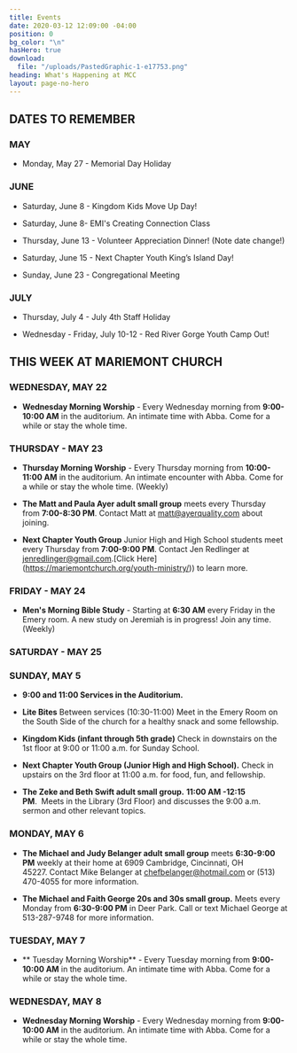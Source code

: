 ```yaml
---
title: Events
date: 2020-03-12 12:09:00 -04:00
position: 0
bg_color: "\n"
hasHero: true
download:
  file: "/uploads/PastedGraphic-1-e17753.png"
heading: What's Happening at MCC
layout: page-no-hero
---
```


## DATES TO REMEMBER

### MAY

* Monday, May 27 - Memorial Day Holiday




### JUNE

* Saturday, June 8 - Kingdom Kids Move Up Day!

* Saturday, June 8- EMI's Creating Connection Class

* Thursday, June 13 - Volunteer Appreciation Dinner! (Note date change!)

* Saturday, June 15 - Next Chapter Youth King’s Island Day!

* Sunday, June 23 - Congregational Meeting

### JULY

* Thursday, July 4 - July 4th Staff Holiday

* Wednesday - Friday, July 10-12 - Red River Gorge Youth Camp Out!


## THIS WEEK AT MARIEMONT CHURCH


### WEDNESDAY, MAY 22

* **Wednesday Morning Worship** - Every Wednesday morning from **9:00-10:00 AM** in the auditorium. An intimate time with Abba. Come for a while or stay the whole time. 


### THURSDAY - MAY 23

* **Thursday Morning Worship** - Every Thursday morning from **10:00-11:00 AM** in the auditorium. An intimate encounter with Abba. Come for a while or stay the whole time. (Weekly)

* **The Matt and Paula Ayer adult small group** meets every Thursday from **7:00-8:30 PM**. Contact Matt at matt@ayerquality.com about joining.

* **Next Chapter Youth Group** Junior High and High School students meet every Thursday from **7:00-9:00 PM**. Contact Jen Redlinger at jenredlinger@gmail.com.[Click Here] (https://mariemontchurch.org/youth-ministry/)) to learn more.

### FRIDAY - MAY 24

* **Men's Morning Bible Study** - Starting at **6:30 AM** every Friday in the Emery room. A new study on Jeremiah is in progress! Join any time.(Weekly)

### SATURDAY - MAY 25


### SUNDAY, MAY 5

* **9:00 and 11:00 Services in the Auditorium.**

* **Lite Bites** Between services (10:30-11:00) Meet in the Emery Room on the South Side of the church for a healthy snack and some fellowship.

* **Kingdom Kids (infant through 5th grade)** Check in downstairs on the 1st floor at 9:00 or 11:00 a.m. for Sunday School.   

* **Next Chapter Youth Group (Junior High and High School).** Check in upstairs on the 3rd floor at 11:00 a.m. for food, fun, and fellowship.

* **The Zeke and Beth Swift adult small group.** **11:00 AM -12:15 PM**.  Meets in the Library (3rd Floor) and discusses the 9:00 a.m. sermon and other relevant topics.

### MONDAY, MAY 6

* **The Michael and Judy Belanger adult small group** meets **6:30-9:00 PM** weekly at their home at 6909 Cambridge, Cincinnati, OH 45227. Contact Mike Belanger at chefbelanger@hotmail.com or (513) 470-4055 for more information. 

* **The Michael and Faith George 20s and 30s small group.** Meets every Monday from **6:30-9:00 PM** in Deer Park. Call or text Michael George at 513-287-9748 for more information.

### TUESDAY, MAY 7

* ** Tuesday Morning Worship** - Every Tuesday morning from **9:00-10:00 AM** in the auditorium. An intimate time with Abba. Come for a while or stay the whole time. 


### WEDNESDAY, MAY 8


* **Wednesday Morning Worship** - Every Wednesday morning from **9:00-10:00 AM** in the auditorium. An intimate time with Abba. Come for a while or stay the whole time. 







